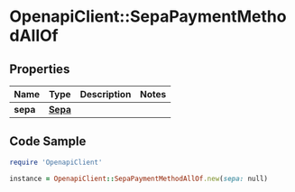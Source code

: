 # OpenapiClient::SepaPaymentMethodAllOf

## Properties

Name | Type | Description | Notes
------------ | ------------- | ------------- | -------------
**sepa** | [**Sepa**](Sepa.md) |  | 

## Code Sample

```ruby
require 'OpenapiClient'

instance = OpenapiClient::SepaPaymentMethodAllOf.new(sepa: null)
```



